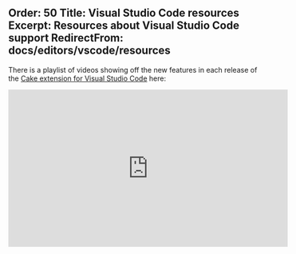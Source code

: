 Order: 50
Title: Visual Studio Code resources
Excerpt: Resources about Visual Studio Code support
RedirectFrom: docs/editors/vscode/resources
---

There is a playlist of videos showing off the new features in each release of the [Cake extension for Visual Studio Code] here:

<iframe width="560" height="315" src="https://www.youtube.com/embed/videoseries?list=PL84yg23i9GBg7_7an5Qbo0Qllg-l2e-q-" frameborder="0" gesture="media" allowfullscreen></iframe>

[Cake extension for Visual Studio Code]: https://marketplace.visualstudio.com/items/cake-build.cake-vscode